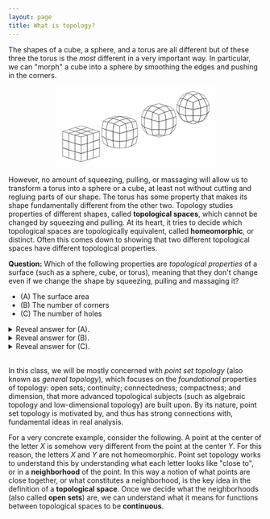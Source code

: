 ```yaml
---
layout: page
title: What is topology?
---
```


The shapes of a cube, a sphere, and a torus are all different but of these three the torus is the *most* different in a very important way.
In particular, we can "morph" a cube into a sphere by smoothing the edges and pushing in the corners.

<p align="center"><img src="fig/cube-to-sphere.png"/></p>

However, no amount of squeezing, pulling, or massaging will allow us to transform a torus into a sphere or a cube, at least not without cutting and regluing parts of our shape.  The torus has some property that makes its shape fundamentally different from the other two.  Topology studies properties of different shapes, called **topological spaces**, which cannot be changed by squeezing and pulling.  At its heart, it tries to decide which topological spaces are topologically equivalent, called **homeomorphic**, or distinct.
Often this comes down to showing that two different topological spaces have different topological properties.

**Question:** Which of the following properties are *topological properties* of a surface (such as a sphere, cube, or torus), meaning that they don't change even if we change the shape by squeezing, pulling and massaging it?
* (A) The surface area
* (B) The number of corners
* (C) The number of holes

<details>
  <summary>
  Reveal answer for (A).
  </summary>
  The area changes as we shrink or expand our shape by squeezing or stretching it, so it is not a topological property.
</details>
<details>
  <summary>
  Reveal answer for (B).
  </summary>
  Corners can be smoothed away, just like when we make a cube into a sphere.  Therefore it is not a topological property.
</details>
<details>
  <summary>
  Reveal answer for (C).
  </summary>
  Setting aside the important task of rigorously defining a "hole", intuitively we can understand that by squeezing or stretching a surface we cannot change the number of holes.  Therefore the number of holes *is* a topological property.
</details>

<br/>

In this class, we will be mostly concerned with *point set topology* (also known as *general topology*), which focuses on the *foundational* properties of topology:  open sets; continuity; connectedness; compactness; and dimension, that more advanced topological subjects (such as algebraic topology and low-dimensional topology) are built upon.
By its nature, point set topology is motivated by, and thus has strong connections with, fundamental ideas in real analysis.

For a very concrete example, consider the following.  A point at the center of the letter *X* is somehow very different from the point at the center *Y*.  For this reason, the letters *X* and *Y* are not homeomorphic.  Point set topology works to understand this by understanding what each letter looks like "close to", or in a **neighborhood** of the point.  In this way a notion of what points are close together, or what constitutes a neighborhood, is the key idea in the definition of a **topological space**.  Once we decide what the neighborhoods (also called **open sets**) are, we can understand what it means for functions between topological spaces to be **continuous**.  


